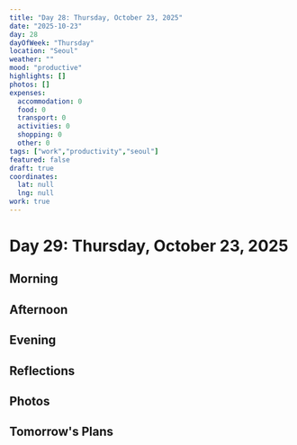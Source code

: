 ```yaml
---
title: "Day 28: Thursday, October 23, 2025"
date: "2025-10-23"
day: 28
dayOfWeek: "Thursday"
location: "Seoul"
weather: ""
mood: "productive"
highlights: []
photos: []
expenses:
  accommodation: 0
  food: 0
  transport: 0
  activities: 0
  shopping: 0
  other: 0
tags: ["work","productivity","seoul"]
featured: false
draft: true
coordinates:
  lat: null
  lng: null
work: true
---
```

# Day 29: Thursday, October 23, 2025

## Morning

## Afternoon

## Evening

## Reflections

## Photos

## Tomorrow's Plans
